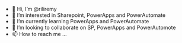 - 👋 Hi, I’m @riliremy
- 👀 I’m interested in Sharepoint, PowerApps and PowerAutomate
- 🌱 I’m currently learning PowerApps and PowerAutomate
- 💞️ I’m looking to collaborate on SP, PowerApps and PowerAutomote
- 📫 How to reach me ...

<!---
riliremy/riliremy is a ✨ special ✨ repository because its `README.md` (this file) appears on your GitHub profile.
You can click the Preview link to take a look at your changes.
--->

